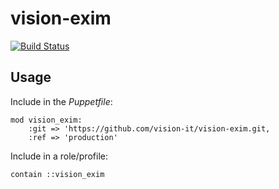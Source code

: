 # vision-exim

[![Build Status](https://travis-ci.com/vision-it/vision-exim.svg?branch=production)](https://travis-ci.com/vision-it/vision-exim)

## Usage

Include in the *Puppetfile*:

```
mod vision_exim:
    :git => 'https://github.com/vision-it/vision-exim.git,
    :ref => 'production'
```

Include in a role/profile:

```puppet
contain ::vision_exim
```

